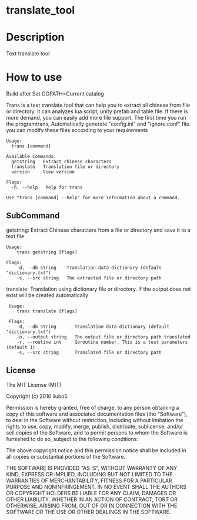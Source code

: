 # translate_tool

# Description
Text translate tool

# How to use
Build after Set GOPATH=Current catalog

Trans is a text translate tool that can help you to extract all chinese from
file or directory. it can analyzes lua script, unity prefab and table file.
If there is more demand, you can easily add more file support. The first time
you run the programtrans, Automatically generate "config.ini" and "ignore.conf"
file. you can modify these files according to your requirements
```
Usage:
  trans [command]

Available Commands:
  getstring   Extract chinese characters
  translate   Translation file or directory
  version     View version

Flags:
  -h, --help   help for trans

Use "trans [command] --help" for more information about a command.
```

## SubCommand

getstring: Extract Chinese characters from a file or directory and save it to a text file
```
Usage:
    trans getstring [flags]

Flags:
    -d, --db string    Translation data dictionary (default "dictionary.txt")
    -s, --src string   The extracted file or directory path
```
translate: Translation using dictionary file or directory. If the output does not exist will be created automatically
```
 Usage:
    trans translate [flags]

 Flags:
    -d, --db string       Translation data dictionary (default "dictionary.txt")
    -o, --output string   The output file or directory path translated
    -r, --routine int     Goroutine number. This is a test parameters (default 1)
    -s, --src string      Translated file or directory path
```

License
-------------

The MIT License (MIT)

Copyright (c) 2016 liubo5

Permission is hereby granted, free of charge, to any person obtaining a copy
of this software and associated documentation files (the "Software"), to deal
in the Software without restriction, including without limitation the rights
to use, copy, modify, merge, publish, distribute, sublicense, and/or sell
copies of the Software, and to permit persons to whom the Software is
furnished to do so, subject to the following conditions:

The above copyright notice and this permission notice shall be included in all
copies or substantial portions of the Software.

THE SOFTWARE IS PROVIDED "AS IS", WITHOUT WARRANTY OF ANY KIND, EXPRESS OR
IMPLIED, INCLUDING BUT NOT LIMITED TO THE WARRANTIES OF MERCHANTABILITY,
FITNESS FOR A PARTICULAR PURPOSE AND NONINFRINGEMENT. IN NO EVENT SHALL THE
AUTHORS OR COPYRIGHT HOLDERS BE LIABLE FOR ANY CLAIM, DAMAGES OR OTHER
LIABILITY, WHETHER IN AN ACTION OF CONTRACT, TORT OR OTHERWISE, ARISING FROM,
OUT OF OR IN CONNECTION WITH THE SOFTWARE OR THE USE OR OTHER DEALINGS IN THE
SOFTWARE.
